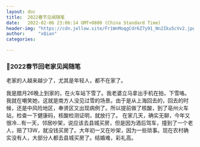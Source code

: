 ```yaml
---
layout: doc
title:  2022春节见闻随笔
date:   2022-02-06 23:06:14 GMT+0800 (China Standard Time)
header-img: "https://cdn.jellow.site/Fr1WnMoqgCdr6Z7y91_Nn2Iku5cVv2.jpg?imageMogr2/auto-orient%7Cwatermark/3/image/aHR0cHM6Ly93YXRlcm1hcmsuamVsbG93LmNsdWIvP3RleHQ9JUU1JThEJUIzJUU1JTg4JUJCJTIwJTQwJUU4JTkyJUI5JUU4JTkxJUFEJUU0JUJCJThFJUU5JUEzJThFJmhlaWdodD03NQ==/gravity/SouthEast/dx/10/dy/10"
author:     "xQian"
categories: 

---
```


### 🧨2022春节回老家见闻随笔

老家的人越来越少了，尤其是年轻人，都不在家了。

我是腊月26晚上到家的，在火车站下雪了。我老婆立马拿出手机在拍，下雪咯。我就在嘲笑她，这就是南方人没见过雪的场景。由于是从上海回去的，回去的时候，还是中风险地区，奉贤区又出现病例了。所以提前做了核酸，到了亳州火车站，检查一下健康码，核酸检测证明，就放行了。
在家几天，确实无聊，今年又很冷...有一天，邻居吵架，说应该去县城买房，但是因为酒后驾车，撞到了一个老人，赔了13W，就没钱买房了。大年初一又在吵架，因为一些琐事。现在农村确实没有人，大部分人都去县城买房了。结婚难，彩礼高。
